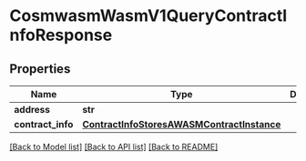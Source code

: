 # CosmwasmWasmV1QueryContractInfoResponse

## Properties
Name | Type | Description | Notes
------------ | ------------- | ------------- | -------------
**address** | **str** |  | [optional] 
**contract_info** | [**ContractInfoStoresAWASMContractInstance**](ContractInfoStoresAWASMContractInstance.md) |  | [optional] 

[[Back to Model list]](../README.md#documentation-for-models) [[Back to API list]](../README.md#documentation-for-api-endpoints) [[Back to README]](../README.md)

